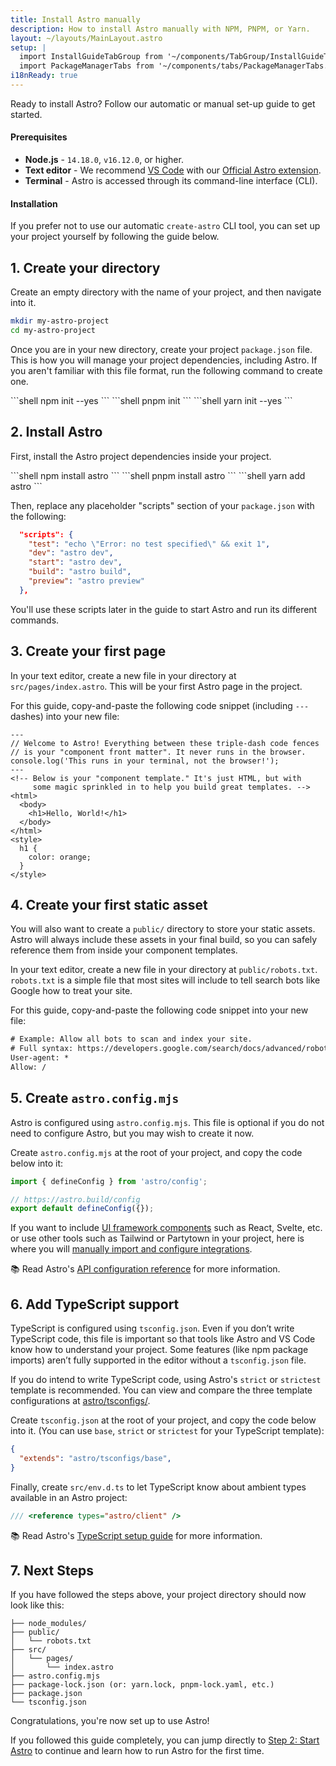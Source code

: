 ```yaml
---
title: Install Astro manually
description: How to install Astro manually with NPM, PNPM, or Yarn.
layout: ~/layouts/MainLayout.astro
setup: |
  import InstallGuideTabGroup from '~/components/TabGroup/InstallGuideTabGroup.astro';
  import PackageManagerTabs from '~/components/tabs/PackageManagerTabs.astro'
i18nReady: true
---
```

Ready to install Astro? Follow our automatic or manual set-up guide to get started.

#### Prerequisites

- **Node.js** - `14.18.0`, `v16.12.0`, or higher.
- **Text editor** - We recommend [VS Code](https://code.visualstudio.com/) with our [Official Astro extension](https://marketplace.visualstudio.com/items?itemName=astro-build.astro-vscode).
- **Terminal** - Astro is accessed through its command-line interface (CLI).

<InstallGuideTabGroup />

#### Installation

If you prefer not to use our automatic `create-astro` CLI tool, you can set up your project yourself by following the guide below.

## 1. Create your directory

Create an empty directory with the name of your project, and then navigate into it.

```bash
mkdir my-astro-project
cd my-astro-project
```

Once you are in your new directory, create your project `package.json` file. This is how you will manage your project dependencies, including Astro. If you aren't familiar with this file format, run the following command to create one.

<PackageManagerTabs>
  <Fragment slot="npm">
  ```shell
  npm init --yes
  ```
  </Fragment>
  <Fragment slot="pnpm">
  ```shell
  pnpm init 
  ```
  </Fragment>
  <Fragment slot="yarn">
  ```shell
  yarn init --yes
  ```
  </Fragment>
</PackageManagerTabs>



## 2. Install Astro

First, install the Astro project dependencies inside your project.

<PackageManagerTabs>
  <Fragment slot="npm">
  ```shell
  npm install astro
  ```
  </Fragment>
  <Fragment slot="pnpm">
  ```shell
  pnpm install astro 
  ```
  </Fragment>
  <Fragment slot="yarn">
  ```shell
  yarn add astro
  ```
  </Fragment>
</PackageManagerTabs>

Then, replace any placeholder "scripts" section of your `package.json` with the following:

```json title="package.json" del={2} ins={3-6}
  "scripts": {
    "test": "echo \"Error: no test specified\" && exit 1",
    "dev": "astro dev",
    "start": "astro dev",
    "build": "astro build",
    "preview": "astro preview"
  },
```

You'll use these scripts later in the guide to start Astro and run its different commands.

## 3. Create your first page

In your text editor, create a new file in your directory at `src/pages/index.astro`. This will be your first Astro page in the project.

For this guide, copy-and-paste the following code snippet (including `---` dashes) into your new file:

```astro title="src/pages/index.astro"
---
// Welcome to Astro! Everything between these triple-dash code fences
// is your "component front matter". It never runs in the browser.
console.log('This runs in your terminal, not the browser!');
---
<!-- Below is your "component template." It's just HTML, but with
     some magic sprinkled in to help you build great templates. -->
<html>
  <body>
    <h1>Hello, World!</h1>
  </body>
</html>
<style>
  h1 {
    color: orange;
  }
</style>
```

## 4. Create your first static asset

You will also want to create a `public/` directory to store your static assets. Astro will always include these assets in your final build, so you can safely reference them from inside your component templates.

In your text editor, create a new file in your directory at `public/robots.txt`. `robots.txt` is a simple file that most sites will include to tell search bots like Google how to treat your site.

For this guide, copy-and-paste the following code snippet into your new file:

```diff title="public/robots.txt"
# Example: Allow all bots to scan and index your site.
# Full syntax: https://developers.google.com/search/docs/advanced/robots/create-robots-txt
User-agent: *
Allow: /
```

## 5. Create `astro.config.mjs`

Astro is configured using `astro.config.mjs`. This file is optional if you do not need to configure Astro, but you may wish to create it now.

Create `astro.config.mjs` at the root of your project, and copy the code below into it:

```js title="astro.config.mjs"
import { defineConfig } from 'astro/config';

// https://astro.build/config
export default defineConfig({});
```

If you want to include [UI framework components](/en/core-concepts/framework-components/) such as React, Svelte, etc. or use other tools such as Tailwind or Partytown in your project, here is where you will [manually import and configure integrations](/en/guides/integrations-guide/).

📚 Read Astro's [API configuration reference](/en/reference/configuration-reference/) for more information.

## 6. Add TypeScript support

TypeScript is configured using `tsconfig.json`. Even if you don’t write TypeScript code, this file is important so that tools like Astro and VS Code know how to understand your project. Some features (like npm package imports) aren’t fully supported in the editor without a `tsconfig.json` file. 

If you do intend to write TypeScript code, using Astro's `strict` or `strictest` template is recommended. You can view and compare the three template configurations at [astro/tsconfigs/](https://github.com/withastro/astro/blob/main/packages/astro/tsconfigs/).

Create `tsconfig.json` at the root of your project, and copy the code below into it. (You can use `base`, `strict` or `strictest` for your TypeScript template):

```json title="tsconfig.json" "base"
{
  "extends": "astro/tsconfigs/base",
}
```

Finally, create `src/env.d.ts` to let TypeScript know about ambient types available in an Astro project:

```ts title="src/env.d.ts"
/// <reference types="astro/client" />
```

📚 Read Astro's [TypeScript setup guide](/en/guides/typescript/#setup) for more information.

## 7. Next Steps

If you have followed the steps above, your project directory should now look like this:

```
├── node_modules/
├── public/
│   └── robots.txt
├── src/
│   └── pages/
│       └── index.astro
├── astro.config.mjs
├── package-lock.json (or: yarn.lock, pnpm-lock.yaml, etc.)
├── package.json
└── tsconfig.json
```

Congratulations, you're now set up to use Astro!

If you followed this guide completely, you can jump directly to [Step 2: Start Astro](/en/install/auto/#2-start-astro-) to continue and learn how to run Astro for the first time.
